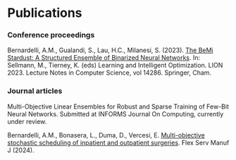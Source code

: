 # Publications

### Conference proceedings

Bernardelli, A.M., Gualandi, S., Lau, H.C., Milanesi, S. (2023). [The BeMi Stardust: A Structured Ensemble of Binarized Neural Networks](https://link.springer.com/chapter/10.1007/978-3-031-44505-7_30). In: Sellmann, M., Tierney, K. (eds) Learning and Intelligent Optimization. LION 2023. Lecture Notes in Computer Science, vol 14286. Springer, Cham.

### Journal articles

Multi-Objective Linear Ensembles for Robust and Sparse Training of Few-Bit Neural Networks. Submitted at INFORMS Journal On Computing, currently under review.

Bernardelli, A.M., Bonasera, L., Duma, D., Vercesi, E. [Multi-objective stochastic scheduling of inpatient and outpatient surgeries](https://link.springer.com/article/10.1007/s10696-024-09542-0). Flex Serv Manuf J (2024).
<!--- **Journal articles** --->
<!--- INN on IJOC bla bla [github repository with the code](https://github.com/AmbrogioMB/INN_IJOC) --->
